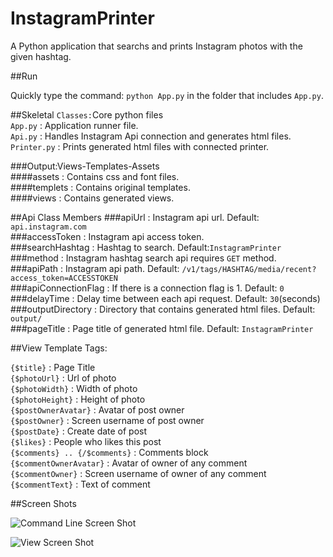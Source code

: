 InstagramPrinter
================

A Python application that searchs and prints Instagram photos with the given hashtag.

##Run

Quickly type the command: <code>python App.py</code> in the folder that includes <code>App.py</code>.


##Skeletal
  <code>Classes:</code>Core python files<br/>
    <code>App.py</code> : Application runner file.<br/>
    <code>Api.py</code> : Handles Instagram Api connection and generates html files.<br/>
    <code>Printer.py</code> : Prints generated html files with connected printer.<br/>
  
  ###Output:Views-Templates-Assets<br/>
    ####assets          : Contains css and font files.<br/>
    ####templets        : Contains original templates.<br/>
    ####views           : Contains generated views.<br/>

##Api Class Members
  ###apiUrl             : Instagram api url. Default: <code>api.instagram.com</code><br/>
  ###accessToken        : Instagram api access token.<br/>
  ###searchHashtag      : Hashtag to search. Default:<code>InstagramPrinter</code><br/>
  ###method             : Instagram hashtag search api requires <code>GET</code> method.<br/>
  ###apiPath            : Instagram api path. Default: <code>/v1/tags/HASHTAG/media/recent?access_token=ACCESSTOKEN</code><br/>
  ###apiConnectionFlag  : If there is a connection flag is 1. Default: <code>0</code><br/>
  ###delayTime          : Delay time between each api request. Default: <code>30</code>(seconds) <br/>
  ###outputDirectory    : Directory that contains generated html files. Default: <code>output/</code><br/>
  ###pageTitle          : Page title of generated html file. Default: <code>InstagramPrinter</code><br/>
  

##View Template Tags:


<code>{$title}</code>                    : Page Title<br/>
<code>{$photoUrl}</code>                 : Url of photo<br/>
<code>{$photoWidth}</code>               : Width of photo<br/>
<code>{$photoHeight}</code>              : Height of photo<br/>
<code>{$postOwnerAvatar}</code>          : Avatar of post owner<br/>
<code>{$postOwner}</code>                : Screen username of post owner<br/>
<code>{$postDate}</code>                 : Create date of post<br/>
<code>{$likes}</code>                    : People who likes this post<br/>
<code>{$comments} .. {/$comments}</code> : Comments block<br/>
<code>{$commentOwnerAvatar}</code>       : Avatar of owner of any comment<br/>
<code>{$commentOwner}</code>             : Screen username of owner of any comment<br/>
<code>{$commentText}</code>              : Text of comment<br/>


##Screen Shots

![Command Line Screen Shot](https://raw.github.com/saidozcan/InstagramPrinter/master/screenshots/terminal.png)

![View Screen Shot](https://raw.github.com/saidozcan/InstagramPrinter/master/screenshots/view.png)
